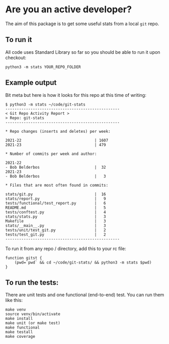 # Are you an active developer?

The aim of this package is to get some useful stats from a local `git` repo.

## To run it

All code uses Standard Library so far so you should be able to run it upon checkout:

```
python3 -m stats YOUR_REPO_FOLDER
```

## Example output

Bit meta but here is how it looks for this repo at this time of writing:

```
$ python3 -m stats ~/code/git-stats
--------------------------------------------------
< Git Repo Activity Report >
> Repo: git-stats
--------------------------------------------------

* Repo changes (inserts and deletes) per week:

2021-22                                | 1607
2021-23                                | 479

* Number of commits per week and author:

2021-22
- Bob Belderbos                        |  32
2021-23
- Bob Belderbos                        |   3

* Files that are most often found in commits:

stats/git.py                           |  16
stats/report.py                        |   9
tests/functional/test_report.py        |   6
README.md                              |   5
tests/conftest.py                      |   4
stats/stats.py                         |   3
Makefile                               |   3
stats/__main__.py                      |   3
tests/unit/test_git.py                 |   2
tests/test_git.py                      |   2
--------------------------------------------------
```

To run it from any repo / directory, add this to your rc file:

```
function gitst {
    (pwd=`pwd` && cd ~/code/git-stats/ && python3 -m stats $pwd)
}
```

## To run the tests:

There are unit tests and one functional (end-to-end) test. You can run them like this:

```
make venv
source venv/bin/activate
make install
make unit (or make test)
make functional
make testall
make coverage
```
